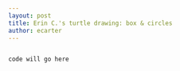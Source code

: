 ```yaml
---
layout: post
title: Erin C.'s turtle drawing: box & circles
author: ecarter
---
```


``` python

code will go here

```
